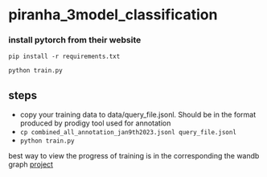 # piranha_3model_classification

### install pytorch from their website

`pip install -r requirements.txt`

`python train.py`

## steps

- copy your training data to data/query_file.jsonl. Should be in the format produced by prodigy tool used for annotation
- `cp combined_all_annotation_jan9th2023.jsonl query_file.jsonl`
- `python train.py`

 
best way to view the progress of training is in the corresponding the wandb graph [project](https://wandb.ai/nazgul588/training_3model_piranha?workspace=user-nazgul588)

